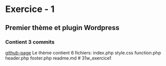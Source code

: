 # Exercice - 1
## Premier thème et plugin Wordpress
### Contient 3 commits

[github-page](https://https://github.com/aptruchon/31w/tree/exer1)
Le thème contient 6 fichiers:
index.php
style.css
function.php
header.php
footer.php
readme.md
#   3 1 w _ e x e r c i c e 1  
 